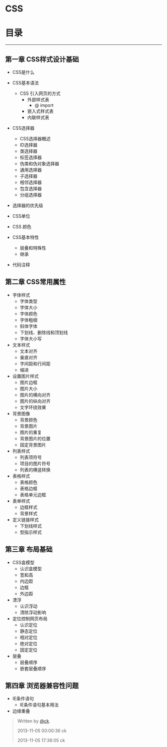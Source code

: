 
# CSS

# 目录

----------

## 第一章 CSS样式设计基础 

- CSS是什么
- CSS基本语法
    - CSS 引入网页的方式
		- 外部样式表
		 	- @ import 
		- 嵌入式样式表
		- 内联样式表
    	
- CSS选择器
    - CSS选择器概述
    - ID选择器 
    - 类选择器 
    - 标签选择器
    - 伪类和伪对象选择器
    - 通用选择器
    - 子选择器
    - 相邻选择器
    - 包含选择器
    - 分组选择器  
- 选择器的优先级
- CSS单位
- CSS 颜色
- CSS基本特性
  	- 层叠和特殊性
  	- 继承 
- 代码注释

## 第二章 CSS常用属性

 - 字体样式
	- 字体类型
	- 字体大小
	- 字体颜色
	- 字体粗细
	- 斜体字体
	- 下划线、删除线和顶划线
	- 字体大小写
 - 文本样式
	- 文本对齐
	- 垂直对齐
	- 字间距和行间距
	- 缩进
 - 设置图片样式
	- 图片边框
	- 图片大小
	- 图片的横向对齐
	- 图片的纵向对齐
	- 文字环绕效果
 - 背景图像
	- 背景颜色
	- 背景图片
	- 图片的重复
	- 背景图片的位置
	- 固定背景图片
 - 列表样式
	- 列表项符号
	- 项目的图片符号
	- 列表的横竖转换
 - 表格样式
	- 表格颜色
	- 表格边框
	- 表格单元边框
 - 表单样式
	- 边框样式
	- 背景样式
 - 定义链接样式
	- 下划线样式
	- 型指示样式 


## 第三章 布局基础

- CSS盒模型
	- 认识盒模型
	- 宽和高
	- 内边距
	- 边框
	- 外边距	 
- 漂浮
	- 认识浮动
	- 清除浮动影响
- 定位控制网页布局
	- 认识定位
	- 静态定位
	- 相对定位 
	- 绝对定位
	- 固定定位 
- 层叠		
  	- 层叠顺序
  	- 嵌套层叠顺序
  	
## 第四章 浏览器兼容性问题
- IE条件语句
  	- IE条件语句基本用法
- 边缘重叠
 





>Written by [@ck](www.uitavern.com).
>
> 2013-11-05 00:00:36 ck
> 
> 2013-11-05 17:36:05  ck